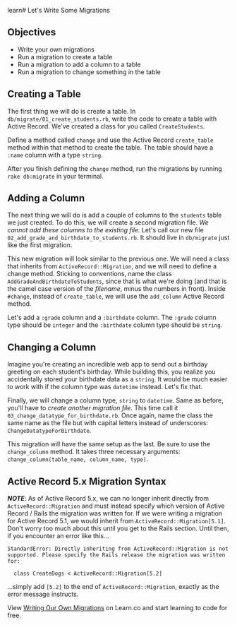 learn# Let's Write Some Migrations

## Objectives

- Write your own migrations
- Run a migration to create a table
- Run a migration to add a column to a table
- Run a migration to change something in the table

## Creating a Table

The first thing we will do is create a table. In
`db/migrate/01_create_students.rb`, write the code to create a table with
Active Record. We've created a class for you called `CreateStudents`.

Define a method called `change` and use the Active Record `create_table`
method within that method to create the table. The table should have a `:name`
column with a type `string`.

After you finish defining the `change` method, run the migrations by running
`rake db:migrate` in your terminal.

## Adding a Column

The next thing we will do is add a couple of columns to the `students` table we
just created. To do this, we will create a second migration file. *We cannot add
these columns to the existing file.* Let's call our new file
`02_add_grade_and_birthdate_to_students.rb`. It should live in `db/migrate` just
like the first migration.

This new migration will look similar to the previous one. We will need a class
that inherits from `ActiveRecord::Migration`, and we will need to define a
change method. Sticking to conventions, name the class
`AddGradeAndBirthdateToStudents`, since that is what we're doing (and that is
the camel case version of the _filename_, minus the numbers in front). Inside
`#change`, instead of `create_table`, we will use the `add_column` Active Record
method.

Let's add a `:grade` column and a `:birthdate` column. The `:grade` column type
should be `integer` and the `:birthdate` column type should be `string`.

## Changing a Column

Imagine you're creating an incredible web app to send out a birthday greeting on
each student's birthday. While building this, you realize you accidentally
stored your birthdate data as a `string`. It would be much easier to work with
if the column type was `datetime` instead. Let's fix that.

Finally, we will change a column type, `string` to `datetime`. Same as before,
you'll have to *create another migration file*. This time call it
`03_change_datatype_for_birthdate.rb`. Once again, name the class the same name
as the file but with capital letters instead of underscores:
`ChangeDatatypeForBirthdate`.

This migration will have the same setup as the last. Be sure to use the
`change_column` method. It takes three necessary arguments:
`change_column(table_name, column_name, type)`.

## Active Record 5.x Migration Syntax

***NOTE***: As of Active Record 5.x, we can no longer inherit directly from
`ActiveRecord::Migration` and must instead specify which version of Active
Record / Rails the migration was written for. If we were writing a migration for
Active Record 5.1, we would inherit from `ActiveRecord::Migration[5.1]`. Don't
worry too much about this until you get to the Rails section. Until then, if you
encounter an error like this...

```text
StandardError: Directly inheriting from ActiveRecord::Migration is not supported. Please specify the Rails release the migration was written for:

  class CreateDogs < ActiveRecord::Migration[5.2]
```

...simply add `[5.2]` to the end of `ActiveRecord::Migration`, exactly as the
error message instructs.

<p class='util--hide'>View <a href='https://learn.co/lessons/writing-migrations'>Writing Our Own Migrations</a> on Learn.co and start learning to code for free.</p>
